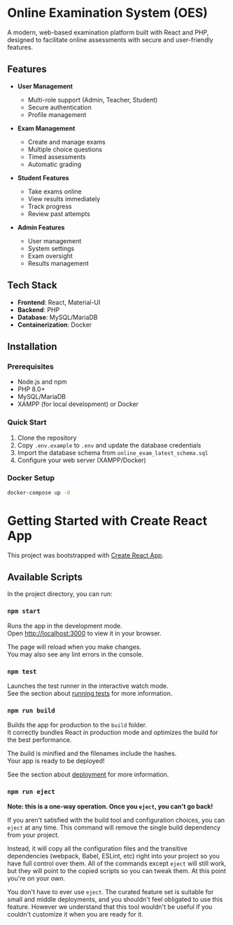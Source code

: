 # Online Examination System (OES)

A modern, web-based examination platform built with React and PHP, designed to facilitate online assessments with secure and user-friendly features.

## Features

- **User Management**
  - Multi-role support (Admin, Teacher, Student)
  - Secure authentication
  - Profile management

- **Exam Management**
  - Create and manage exams
  - Multiple choice questions
  - Timed assessments
  - Automatic grading

- **Student Features**
  - Take exams online
  - View results immediately
  - Track progress
  - Review past attempts

- **Admin Features**
  - User management
  - System settings
  - Exam oversight
  - Results management

## Tech Stack

- **Frontend**: React, Material-UI
- **Backend**: PHP
- **Database**: MySQL/MariaDB
- **Containerization**: Docker

## Installation

### Prerequisites
- Node.js and npm
- PHP 8.0+
- MySQL/MariaDB
- XAMPP (for local development) or Docker

### Quick Start

1. Clone the repository
2. Copy `.env.example` to `.env` and update the database credentials
3. Import the database schema from `online_exam_latest_schema.sql`
4. Configure your web server (XAMPP/Docker)

### Docker Setup
```bash
docker-compose up -d
```

# Getting Started with Create React App

This project was bootstrapped with [Create React App](https://github.com/facebook/create-react-app).

## Available Scripts

In the project directory, you can run:

### `npm start`

Runs the app in the development mode.\
Open [http://localhost:3000](http://localhost:3000) to view it in your browser.

The page will reload when you make changes.\
You may also see any lint errors in the console.

### `npm test`

Launches the test runner in the interactive watch mode.\
See the section about [running tests](https://facebook.github.io/create-react-app/docs/running-tests) for more information.

### `npm run build`

Builds the app for production to the `build` folder.\
It correctly bundles React in production mode and optimizes the build for the best performance.

The build is minified and the filenames include the hashes.\
Your app is ready to be deployed!

See the section about [deployment](https://facebook.github.io/create-react-app/docs/deployment) for more information.

### `npm run eject`

**Note: this is a one-way operation. Once you `eject`, you can't go back!**

If you aren't satisfied with the build tool and configuration choices, you can `eject` at any time. This command will remove the single build dependency from your project.

Instead, it will copy all the configuration files and the transitive dependencies (webpack, Babel, ESLint, etc) right into your project so you have full control over them. All of the commands except `eject` will still work, but they will point to the copied scripts so you can tweak them. At this point you're on your own.

You don't have to ever use `eject`. The curated feature set is suitable for small and middle deployments, and you shouldn't feel obligated to use this feature. However we understand that this tool wouldn't be useful if you couldn't customize it when you are ready for it.
